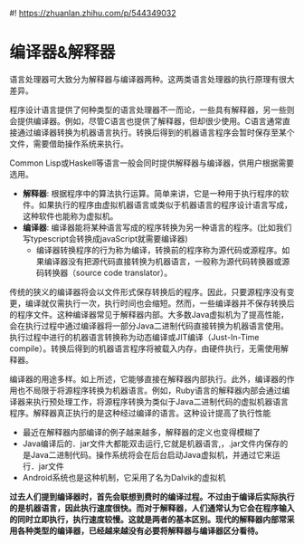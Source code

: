 #! https://zhuanlan.zhihu.com/p/544349032
<!--
 * @Author: AlexZ33 775136985@qq.com
 * @Date: 2022-07-21 11:11:10
 * @LastEditors: AlexZ33 775136985@qq.com
 * @LastEditTime: 2022-07-21 11:21:42
 * @FilePath: /stonelang_ts/docs/语言基础.md
 * @Description: 这是默认设置,请设置`customMade`, 打开koroFileHeader查看配置 进行设置: https://github.com/OBKoro1/koro1FileHeader/wiki/%E9%85%8D%E7%BD%AE
-->
# 编译器&解释器　

语言处理器可大致分为解释器与编译器两种。这两类语言处理器的执行原理有很大差异。

程序设计语言提供了何种类型的语言处理器不一而论，一些具有解释器，另一些则会提供编译器。例如，尽管C语言也提供了解释器，但却很少使用。C语言通常直接通过编译器转换为机器语言执行。转换后得到的机器语言程序会暂时保存至某个文件，需要借助操作系统来执行。

Common Lisp或Haskell等语言一般会同时提供解释器与编译器，供用户根据需要选用。

- <b>解释器</b>: 根据程序中的算法执行运算。简单来讲，它是一种用于执行程序的软件。如果执行的程序由虚拟机器语言或类似于机器语言的程序设计语言写成，这种软件也能称为虚拟机。
- <b>编译器</b>: 编译器能将某种语言写成的程序转换为另一种语言的程序。(比如我们写typescript会转换成javaScript就需要编译器)
  - 编译器转换程序的行为称为编译，转换前的程序称为源代码或源程序。如果编译器没有把源代码直接转换为机器语言，一般称为源代码转换器或源码转换器（source code translator）。


传统的狭义的编译器将会以文件形式保存转换后的程序。因此，只要源程序没有变更，编译就仅需执行一次，执行时间也会缩短。然而，一些编译器并不保存转换后的程序文件。这种编译器常见于解释器内部。大多数Java虚拟机为了提高性能，会在执行过程中通过编译器将一部分Java二进制代码直接转换为机器语言使用。执行过程中进行的机器语言转换称为动态编译或JIT编译（Just-In-Time compile）。转换后得到的机器语言程序将被载入内存，由硬件执行，无需使用解释器。

编译器的用途多样。如上所述，它能够直接在解释器内部执行。此外，编译器的作用也不局限于将源程序转换为机器语言。例如，Ruby语言的解释器内部会通过编译器来执行预处理工作，将源程序转换为类似于Java二进制代码的虚拟机器语言程序。解释器真正执行的是这种经过编译的语言。这种设计提高了执行性能

- 最近在解释器内部编译的例子越来越多，解释器的定义也变得模糊了
- Java编译后的．jar文件大都能双击运行,它就是机器语言,，.jar文件内保存的是Java二进制代码。操作系统将会在后台启动Java虚拟机，并通过它来运行．jar文件
- Android系统也是这种机制，它采用了名为Dalvik的虚拟机


<b>过去人们提到编译器时，首先会联想到费时的编译过程。不过由于编译后实际执行的是机器语言，因此执行速度很快。而对于解释器，人们通常认为它会在程序输入的同时立即执行，执行速度较慢。这就是两者的基本区别。现代的解释器内部常采用各种类型的编译器，已经越来越没有必要将解释器与编译器区分看待。</b>
